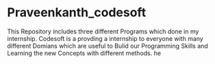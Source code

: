 # Praveenkanth_codesoft
This Repository includes three different Programs which done in my internship. Codesoft is a provding a internship to everyone with many different Domians which are useful to Bulid our Programming Skills and Learning the new Concepts with different methods. he
